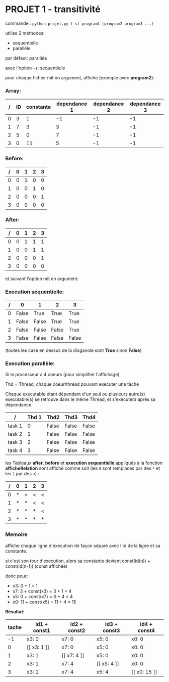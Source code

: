 # PROJET 1 - transitivité

commande : `python projet.py (-s) program1 [program2 program3 ...]`

utilise 2 méthodes:
* sequentielle
* parallèle

par défaut: parallèle

avec l'option `-s`: sequentielle

pour chaque fichier mit en argument, affiche (exemple avec **program2**):

### **Array:**

/  |   ID    | constante    | dependance 1    | dependance 2 | dependance 3
-- | ------- | ------------ | --------------- | ------------ | -------------
0  |   3     | 1            | -1              | -1           | -1
1  |   7     | 3            | 3               | -1           | -1
2  |   5     | 0            | 7               | -1           | -1
3  |   0     | 11           | 5               | -1           | -1

### **Before:**

/  | 0 | 1 | 2 | 3
---|---|---|---|---
0  | 0 | 1 | 0 | 0
1  | 0 | 0 | 1 | 0
2  | 0 | 0 | 0 | 1
3  | 0 | 0 | 0 | 0

### **After:**

/  | 0 | 1 | 2 | 3
---|---|---|---|---
0  | 0 | 1 | 1 | 1
1  | 0 | 0 | 1 | 1
2  | 0 | 0 | 0 | 1
3  | 0 | 0 | 0 | 0

et suivant l'option mit en argument:

### **Execution séquentielle:**

/  | 0     | 1     | 2     | 3
---|-------|-------|-------|-------
0  | False | True  | True  | True
1  | False | False | True  | True
2  | False | False | False | True
3  | False | False | False | False

(toutes les case en dessus de la dioganole sont **True** sinon **False**)

### **Execution parallèle:**

Si le processeur a 4 coeurs (pour simplifier l'affichage)

Thd = Thread, chaque coeur/thread pouvant executer une tâche

Chaque executable étant dépendant d'un seul ou plusieurs autre(s) executable(s) se retrouve dans le même Thread, et s'executera après sa dépendance

/      | Thd 1  | Thd2  | Thd3  | Thd4
-------|--------|-------|-------|-------
task 1 | 0      | False | False | False
task 2 | 1      | False | False | False
task 3 | 2      | False | False | False
task 4 | 3      | False | False | False



les Tableaux **after**, **before** et **execution sequentielle** appliqués à la fonction **afficheRelation** sont affiché comme suit (les `0` sont remplacés par des `*` et les `1` par des `<`) :

/  | 0 | 1 | 2 | 3
---|---|---|---|---
0  | * | < | < | <
1  | * | * | < | <
2  | * | * | * | <
3  | * | * | * | *

### Memoire

affiche chaque ligne d'execution de façon séparé avec l'id de la ligne et sa constante.

si c'est son tour d'execution, alors sa constante devient const(id(n)) + const(id(n-1)) (const affichée)

donc pour:
* x3: 0 + 1 = 1
* x7: 3 + const(x3) = 3 + 1 = 4
* x5: 0 + const(x7) = 0 + 4 = 4
* x0: 11 + const(x5) = 11 + 4 = 15

**Résultat:**

tache | id1 + const1 | id2 + const2 | id3 + const3 | id4 + const4
------|--------------|--------------|--------------|-------------
-1    | x3: 0        | x7: 0        | x5: 0        | x0: 0
0     | [[ x3: 1 ]]  | x7: 0        | x5: 0        | x0: 0
1     | x3: 1        | [[ x7: 4 ]]  | x5: 0        | x0: 0
2     | x3: 1        | x7: 4        | [[ x5: 4 ]]  | x0: 0
3     | x3: 1        | x7: 4        | x5: 4        | [[ x0: 15 ]]
